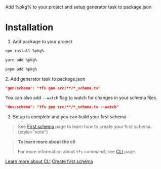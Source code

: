 <card-summary>
Add %pkg% to your project and setup generator task to package.json
</card-summary>

# Installation

1. Add package to your project

<tabs>
<tab title="npm">

```bash
npm install %pkg%
```

</tab>
<tab title="yarn">

```bash
yarn add %pkg%
```

</tab>
<tab title="pnpm">

```bash
pnpm add %pkg%
```

</tab>
</tabs>
2. Add generator task to package.json

```json
"gen:schema": "tfs gen src/**/*_schema.ts"
```

You can also add `--watch` flag to watch for changes in your schema files

```json
"dev:schema": "tfs gen src/**/*_schema.ts --watch"
```

3. Setup is complete and you can build your first schema

> See [First schema](First-schema.md) page to learn how to create your first schema.
> {style="note"}

> **To learn more about the cli**
>
> For more information about `tfs` command, see [CLI](CLI-Reference.md) page.

<seealso style="links">
       <category ref="related">
           <a href="CLI-Reference.md">Learn more about CLI</a>
           <a href="First-schema.md">Create first schema</a>
       </category>
</seealso>
